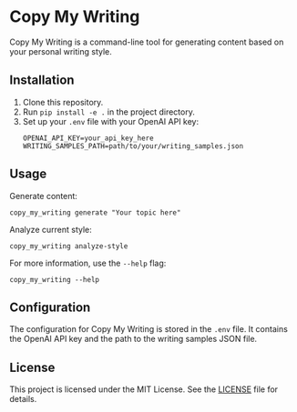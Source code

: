 # Copy My Writing

Copy My Writing is a command-line tool for generating content based on your personal writing style.

## Installation

1. Clone this repository.
2. Run `pip install -e .` in the project directory.
3. Set up your `.env` file with your OpenAI API key:
   ```
   OPENAI_API_KEY=your_api_key_here
   WRITING_SAMPLES_PATH=path/to/your/writing_samples.json
   ```

## Usage

Generate content:
```
copy_my_writing generate "Your topic here"
```

Analyze current style:
```
copy_my_writing analyze-style
```

For more information, use the `--help` flag:
```
copy_my_writing --help
```

## Configuration

The configuration for Copy My Writing is stored in the `.env` file. It contains the OpenAI API key and the path to the writing samples JSON file.

## License

This project is licensed under the MIT License. See the [LICENSE](LICENSE) file for details.